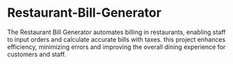 # Restaurant-Bill-Generator
The Restaurant Bill Generator automates billing in restaurants, enabling staff to input orders and calculate accurate bills with taxes. this project enhances efficiency, minimizing errors and improving the overall dining experience for customers and staff.
